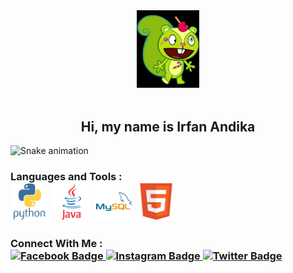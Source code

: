 <div id="header" align="center">
  <img src="https://github.com/Irfan0535/Irfan0535/blob/76e6bcb868b5763bc67317ba2f7901c06a573ad3/tesss.jpg" width="100"/>
  <div id="header" align="center">
<img src="https://komarev.com/ghpvc/?username=irfan0535&style=flat-square&color=blue" alt=""/>
</div>
</div>

<h2 align="center">
  Hi, my name is Irfan Andika
</h2>

![Snake animation](https://github.com/thepiyushmalhotra/thepiyushmalhotra/blob/output/github-contribution-grid-snake.svg)


<h3>
Languages and Tools :
  <div>
    <img src="https://github.com/devicons/devicon/blob/master/icons/python/python-original-wordmark.svg" title="Python" alt="Python" width="60" height="60"/>&nbsp;
    <img src="https://github.com/devicons/devicon/blob/master/icons/java/java-original-wordmark.svg" title="Java" alt="Java" width="60" height="60"/>&nbsp;
    <img src="https://github.com/devicons/devicon/blob/master/icons/mysql/mysql-original-wordmark.svg" title="Java" alt="Java" width="60" height="60"/>&nbsp;
    <img src="https://github.com/devicons/devicon/blob/master/icons/html5/html5-original.svg" title="HTML5" alt="HTML" width="60" height="60"/>&nbsp;
  </div>
</h3>
<h3>
  Connect With Me :
  <div id="badges">
    <a href="https://www.facebook.com/irfan.andika.1217?mibextid=ZbWKwL-facebook-URL">
      <img src="https://img.shields.io/badge/Facebook-3b5998?style=for-the-badge&logo=facebook&logoColor=white" alt="Facebook Badge"/>
    </a>
    <a href="https://instagram.com/__irfan_andika__?igshid=ZDdkNTZiNTM=-instagram-URL">
      <img src="https://img.shields.io/badge/Instagram-c32aa3?style=for-the-badge&logo=instagram&logoColor=white" alt="Instagram Badge"/>
    </a>
    <a href="https://twitter.com/irfanan91615079?t=7VyQc81PB31A3GJZHBLaew&s=09-twitter-URL">
      <img src="https://img.shields.io/badge/Twitter-1da1f2?style=for-the-badge&logo=twitter&logoColor=white" alt="Twitter Badge"/>
   </a>
  </div>
  </h3>

